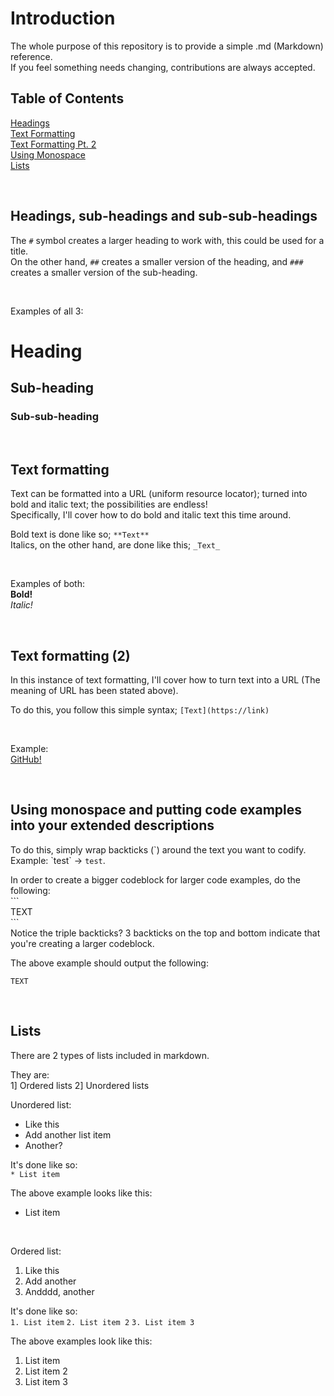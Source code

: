 # Introduction
The whole purpose of this repository is to provide a simple .md (Markdown) reference.  
If you feel something needs changing, contributions are always accepted.

## Table of Contents
[Headings](https://github.com/ecliptic-moon/reference-for-md#headings-sub-headings-and-sub-sub-headings)  
[Text Formatting](https://github.com/ecliptic-moon/reference-for-md#text-formatting)  
[Text Formatting Pt. 2](https://github.com/ecliptic-moon/reference-for-md#text-formatting-2)  
[Using Monospace](https://github.com/ecliptic-moon/reference-for-md#using-monospace-and-putting-code-examples-into-your-extended-descriptions)  
[Lists](https://github.com/ecliptic-moon/reference-for-md#lists)

&nbsp;

## Headings, sub-headings and sub-sub-headings
The `#` symbol creates a larger heading to work with, this could be used for a title.  
On the other hand, `##` creates a smaller version of the heading, and `###` creates a smaller version of the sub-heading.<br/>

&nbsp;

Examples of all 3:
# Heading
## Sub-heading  
### Sub-sub-heading

&nbsp;

## Text formatting
Text can be formatted into a URL (uniform resource locator); turned into bold and italic text; the possibilities are endless!  
Specifically, I'll cover how to do bold and italic text this time around.

Bold text is done like so; `**Text**`  
Italics, on the other hand, are done like this; `_Text_`

&nbsp;

Examples of both:  
**Bold!**  
_Italic!_

&nbsp;

## Text formatting (2)
In this instance of text formatting, I'll cover how to turn text into a URL (The meaning of URL has been stated above).

To do this, you follow this simple syntax; `[Text](https://link)`

&nbsp;

Example:  
[GitHub!](https://github.com)

&nbsp;

## Using monospace and putting code examples into your extended descriptions
To do this, simply wrap backticks (\`) around the text you want to codify.  
Example: \`test\` -> `test`.

In order to create a bigger codeblock for larger code examples, do the following:  
\`\`\`  
TEXT  
\`\`\`  
Notice the triple backticks? 3 backticks on the top and bottom indicate that you're creating a larger codeblock.

The above example should output the following:
```
TEXT
```

&nbsp;

## Lists
There are 2 types of lists included in markdown.

They are:  
1] Ordered lists
2] Unordered lists

Unordered list:  
* Like this
* Add another list item
* Another?

It's done like so:  
`* List item`  

The above example looks like this:  
* List item

&nbsp;

Ordered list:  
1. Like this
2. Add another
3. Andddd, another

It's done like so:  
`1. List item`
`2. List item 2`
`3. List item 3`

The above examples look like this:  
1. List item
2. List item 2
3. List item 3
